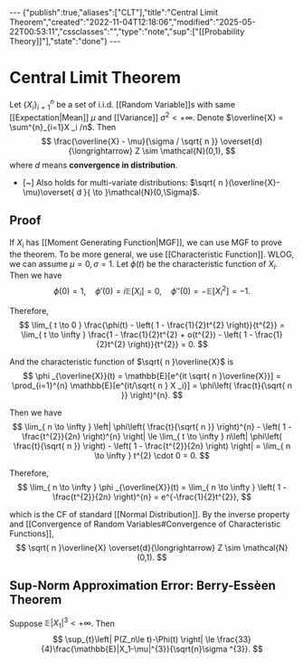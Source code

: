 <div class="embed">---
{"publish":true,"aliases":["CLT"],"title":"Central Limit Theorem","created":"2022-11-04T12:18:06","modified":"2025-05-22T00:53:11","cssclasses":"","type":"note","sup":["[[Probability Theory]]"],"state":"done"}
---


# Central Limit Theorem

Let $\{ X _i \}_{i=1}^{n}$ be a set of i.i.d. [[Random Variable]]s with same [[Expectation\|Mean]] $\mu$ and [[Variance]] $\sigma^{2} < +\infty$. Denote $\overline{X} = \sum^{n}_{i=1}X _i /n$. Then
$$
\frac{\overline{X} - \mu}{\sigma / \sqrt{ n }} \overset{d}{\longrightarrow} Z \sim \mathcal{N}(0,1),
$$
where $d$ means **convergence in distribution**.

- [~] Also holds for multi-variate distributions: $\sqrt{ n }(\overline{X}-\mu)\overset{ d }{ \to }\mathcal{N}(0,\Sigma)$.

## Proof

If $X _i$ has [[Moment Generating Function\|MGF]], we can use MGF to prove the theorem. To be more general, we use [[Characteristic Function]]. WLOG, we can assume $\mu = 0, \sigma = 1$. Let $\phi(t)$ be the characteristic function of $X _i$. Then we have
$$
\phi(0) = 1, \quad \phi'(0) = i\mathbb{E}[X _i] = 0, \quad \phi''(0) = - \mathbb{E}[X _i^{2}] = -1.
$$

Therefore,
$$
\lim_{ t \to 0 } \frac{\phi(t) - \left( 1 - \frac{1}{2}t^{2} \right)}{t^{2}} = \lim_{ t \to \infty } \frac{1 - \frac{1}{2}t^{2} + o(t^{2}) - \left( 1 - \frac{1}{2}t^{2} \right)}{t^{2}} = 0.
$$

And the characteristic function of $\sqrt{ n }\overline{X}$ is
$$
\phi _{\overline{X}}(t) = \mathbb{E}[e^{it \sqrt{ n }\overline{X}}] = \prod_{i=1}^{n} \mathbb{E}[e^{it/\sqrt{ n } X _i}] = \phi\left( \frac{t}{\sqrt{ n }} \right)^{n}.
$$

Then we have
$$
\lim_{ n \to \infty } \left| \phi\left( \frac{t}{\sqrt{ n }} \right)^{n} - \left( 1 - \frac{t^{2}}{2n} \right)^{n} \right|  \le \lim_{ t \to \infty } n\left| \phi\left( \frac{t}{\sqrt{ n }} \right) - \left( 1 - \frac{t^{2}}{2n} \right) \right| = \lim_{ n \to \infty } t^{2} \cdot 0 = 0.
$$

Therefore,
$$
\lim_{ n \to \infty } \phi _{\overline{X}}(t) = \lim_{ n \to \infty } \left( 1 - \frac{t^{2}}{2n} \right)^{n} = e^{-\frac{1}{2}t^{2}},
$$

which is the CF of standard [[Normal Distribution]]. By the inverse property and [[Convergence of Random Variables#Convergence of Characteristic Functions]],
$$
\sqrt{ n }\overline{X} \overset{d}{\longrightarrow} Z \sim \mathcal{N}(0,1).
$$

## Sup-Norm Approximation Error: Berry-Essèen Theorem

Suppose $\mathbb{E}|X_1|^{3}<+\infty$. Then
$$
\sup_{t}\left| P(Z_n\le t)-\Phi(t) \right| \le \frac{33}{4}\frac{\mathbb{E}|X_1-\mu|^{3}}{\sqrt{n}\sigma ^{3}}.
$$
</div>